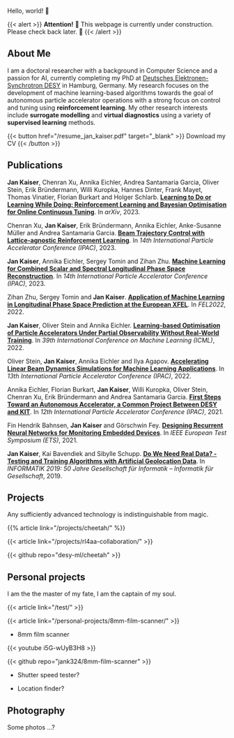 Hello, world! 🦦

{{< alert >}}
**Attention!** 🚧 This webpage is currently under construction. Please check back later. 🚧
{{< /alert >}}

## About Me

I am a doctoral researcher with a background in Computer Science and a passion for AI, currently completing my PhD at [Deutsches Elektronen-Synchrotron DESY](https://www.desy.de/) in Hamburg, Germany. My research focuses on the development of machine learning-based algorithms towards the goal of autonomous particle accelerator operations with a strong focus on control and tuning using **reinforcement learning**. My other research interests include **surrogate modelling** and **virtual diagnostics** using a variety of **supervised learning** methods.

{{< button href="/resume_jan_kaiser.pdf" target="_blank" >}}
Download my CV
{{< /button >}}

## Publications

<!-- {{< publication authors="" title="" journal="" year="" url="" >}} -->

**Jan Kaiser**, Chenran Xu, Annika Eichler, Andrea Santamaria Garcia, Oliver Stein, Erik Bründermann, Willi Kuropka, Hannes Dinter, Frank Mayet, Thomas Vinatier, Florian Burkart and Holger Schlarb. [**Learning to Do or Learning While Doing: Reinforcement Learning and Bayesian Optimisation for Online Continuous Tuning**](https://arxiv.org/abs/2306.03739). In _arXiv_, 2023.

Chenran Xu, **Jan Kaiser**, Erik Bründermann, Annika Eichler, Anke-Susanne Müller and Andrea Santamaria Garcia. [**Beam Trajectory Control with Lattice-agnostic Reinforcement Learning**](https://www.ipac23.org/preproc/doi/jacow-ipac2023-thpl029/index.html). In _14th International Particle Accelerator Conference (IPAC)_, 2023.

**Jan Kaiser**, Annika Eichler, Sergey Tomin and Zihan Zhu. [**Machine Learning for Combined Scalar and Spectral Longitudinal Phase Space Reconstruction**](https://www.ipac23.org/preproc/doi/jacow-ipac2023-thpl019/index.html). In _14th International Particle Accelerator Conference (IPAC)_, 2023.

Zihan Zhu, Sergey Tomin and **Jan Kaiser**. [**Application of Machine Learning in Longitudinal Phase Space Prediction at the European XFEL**](https://indico.jacow.org/event/44/contributions/545/editing/paper/1000/3006/WEP12.pdf). In _FEL2022_, 2022.

**Jan Kaiser**, Oliver Stein and Annika Eichler. [**Learning-based Optimisation of Particle Accelerators Under Partial Observability Without Real-World Training**](https://proceedings.mlr.press/v162/kaiser22a.html). In _39th International Conference on Machine Learning (ICML)_, 2022.

Oliver Stein, **Jan Kaiser**, Annika Eichler and Ilya Agapov. [**Accelerating Linear Beam Dynamics Simulations for Machine Learning Applications**](https://accelconf.web.cern.ch/ipac2022/doi/JACoW-IPAC2022-WEPOMS036.html). In _13th International Particle Accelerator Conference (IPAC)_, 2022.

Annika Eichler, Florian Burkart, **Jan Kaiser**, Willi Kuropka, Oliver Stein, Chenran Xu, Erik Bründermann and Andrea Santamaria Garcia. [**First Steps Toward an Autonomous Accelerator, a Common Project Between DESY and KIT**](https://accelconf.web.cern.ch/ipac2021/doi/JACoW-IPAC2021-TUPAB298.html). In _12th International Particle Accelerator Conference (IPAC)_, 2021.

Fin Hendrik Bahnsen, **Jan Kaiser** and Görschwin Fey. [**Designing Recurrent Neural Networks for Monitoring Embedded Devices**](https://ieeexplore.ieee.org/document/9465460). In _IEEE European Test Symposium (ETS)_, 2021.

**Jan Kaiser**, Kai Bavendiek and Sibylle Schupp. [**Do We Need Real Data? - Testing and Training Algorithms with Artificial Geolocation Data**](https://dl.gi.de/items/069179cb-974f-4148-b81b-e16f4612ac4c). In _INFORMATIK 2019: 50 Jahre Gesellschaft für Informatik – Informatik für Gesellschaft_, 2019.

## Projects

Any sufficiently advanced technology is indistinguishable from magic.

{{% article link="/projects/cheetah/" %}} <br>

{{< article link="/projects/rl4aa-collaboration/" >}} <br>

{{< github repo="desy-ml/cheetah" >}} <br>

## Personal projects

I am the the master of my fate, I am the captain of my soul.

{{< article link="/test/" >}} <br>

{{< article link="/personal-projects/8mm-film-scanner/" >}} <br>

- 8mm film scanner

{{< youtube i5G-wUyB3H8 >}}

{{< github repo="jank324/8mm-film-scanner" >}}

- Shutter speed tester?

- Location finder?

## Photography

Some photos ...?
